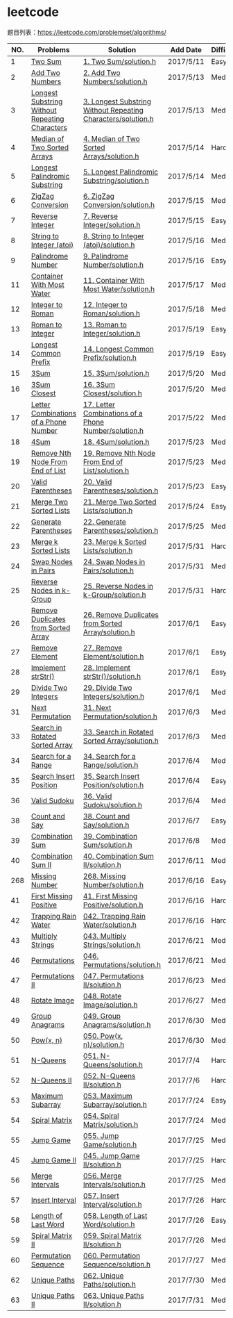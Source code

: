 # leetcode
题目列表：https://leetcode.com/problemset/algorithms/

|NO.|Problems|Solution|Add Date|Difficulty|
|---|--------|--------|--------|----------|
|1|[Two Sum][1]|[1. Two Sum/solution.h][1s]|2017/5/11|Easy|
|2|[Add Two Numbers][2]|[2. Add Two Numbers/solution.h][2s]|2017/5/13|Medium|
|3|[Longest Substring Without Repeating Characters][3]|[3. Longest Substring Without Repeating Characters/solution.h][3s]|2017/5/13|Medium|
|4|[Median of Two Sorted Arrays][4]|[4. Median of Two Sorted Arrays/solution.h][4s]|2017/5/14|Hard|
|5|[Longest Palindromic Substring][5]|[5. Longest Palindromic Substring/solution.h][5s]|2017/5/14|Medium|
|6|[ZigZag Conversion][6]|[6. ZigZag Conversion/solution.h][6s]|2017/5/15|Medium|
|7|[Reverse Integer][7]|[7. Reverse Integer/solution.h][7s]|2017/5/15|Easy|
|8|[String to Integer (atoi)][8]|[8. String to Integer (atoi)/solution.h][8s]|2017/5/16|Medium|
|9|[Palindrome Number][9]|[9. Palindrome Number/solution.h][9s]|2017/5/16|Easy|
|11|[Container With Most Water][11]|[11. Container With Most Water/solution.h][11s]|2017/5/17|Medium|
|12|[Integer to Roman][12]|[12. Integer to Roman/solution.h][12s]|2017/5/18|Medium|
|13|[Roman to Integer][13]|[13. Roman to Integer/solution.h][13s]|2017/5/19|Easy|
|14|[Longest Common Prefix][14]|[14. Longest Common Prefix/solution.h][14s]|2017/5/19|Easy|
|15|[3Sum][15]|[15. 3Sum/solution.h][15s]|2017/5/20|Medium|
|16|[3Sum Closest][16]|[16. 3Sum Closest/solution.h][16s]|2017/5/20|Medium|
|17|[Letter Combinations of a Phone Number][17]|[17. Letter Combinations of a Phone Number/solution.h][17s]|2017/5/22|Medium|
|18|[4Sum][18]|[18. 4Sum/solution.h][18s]|2017/5/23|Medium|
|19|[Remove Nth Node From End of List][19]|[19. Remove Nth Node From End of List/solution.h][19s]|2017/5/23|Medium|
|20|[Valid Parentheses][20]|[20. Valid Parentheses/solution.h][20s]|2017/5/23|Easy|
|21|[Merge Two Sorted Lists][21]|[21. Merge Two Sorted Lists/solution.h][21s]|2017/5/24|Easy|
|22|[Generate Parentheses][22]|[22. Generate Parentheses/solution.h][22s]|2017/5/25|Medium|
|23|[Merge k Sorted Lists][23]|[23. Merge k Sorted Lists/solution.h][23s]|2017/5/31|Hard|
|24|[Swap Nodes in Pairs][24]|[24. Swap Nodes in Pairs/solution.h][24s]|2017/5/31|Medium|
|25|[Reverse Nodes in k-Group][25]|[25. Reverse Nodes in k-Group/solution.h][25s]|2017/5/31|Hard|
|26|[Remove Duplicates from Sorted Array][26]|[26. Remove Duplicates from Sorted Array/solution.h][26s]|2017/6/1|Easy|
|27|[Remove Element][27]|[27. Remove Element/solution.h][27s]|2017/6/1|Easy|
|28|[Implement strStr()][28]|[28. Implement strStr()/solution.h][28s]|2017/6/1|Easy|
|29|[Divide Two Integers][29]|[29. Divide Two Integers/solution.h][29s]|2017/6/1|Medium|
|31|[Next Permutation][31]|[31. Next Permutation/solution.h][31s]|2017/6/3|Medium|
|33|[Search in Rotated Sorted Array][33]|[33. Search in Rotated Sorted Array/solution.h][33s]|2017/6/3|Medium|
|34|[Search for a Range][34]|[34. Search for a Range/solution.h][34s]|2017/6/4|Medium|
|35|[Search Insert Position][35]|[35. Search Insert Position/solution.h][35s]|2017/6/4|Easy|
|36|[Valid Sudoku][36]|[36. Valid Sudoku/solution.h][36s]|2017/6/4|Medium|
|38|[Count and Say][38]|[38. Count and Say/solution.h][38s]|2017/6/7|Easy|
|39|[Combination Sum][39]|[39. Combination Sum/solution.h][39s]|2017/6/8|Medium|
|40|[Combination Sum II][40]|[40. Combination Sum II/solution.h][40s]|2017/6/11|Medium|
|268|[Missing Number][268]|[268. Missing Number/solution.h][268s]|2017/6/16|Easy|
|41|[First Missing Positive][41]|[41. First Missing Positive/solution.h][41s]|2017/6/16|Hard|
|42|[Trapping Rain Water][42]|[042. Trapping Rain Water/solution.h][42s]|2017/6/16|Hard|
|43|[Multiply Strings][43]|[043. Multiply Strings/solution.h][43s]|2017/6/21|Medium|
|46|[Permutations][46]|[046. Permutations/solution.h][46s]|2017/6/21|Medium|
|47|[Permutations II][47]|[047. Permutations II/solution.h][47s]|2017/6/23|Medium|
|48|[Rotate Image][48]|[048. Rotate Image/solution.h][48s]|2017/6/27|Medium|
|49|[Group Anagrams][49]|[049. Group Anagrams/solution.h][49s]|2017/6/30|Medium|
|50|[Pow(x, n)][50]|[050. Pow(x, n)/solution.h][50s]|2017/6/30|Medium|
|51|[N-Queens][51]|[051. N-Queens/solution.h][51s]|2017/7/4|Hard|
|52|[N-Queens II][52]|[052. N-Queens II/solution.h][52s]|2017/7/6|Hard|
|53|[Maximum Subarray  ][53]|[053. Maximum Subarray/solution.h][53s]|2017/7/24|Easy|
|54|[Spiral Matrix][54]|[054. Spiral Matrix/solution.h][54s]|2017/7/24|Medium|
|55|[Jump Game][55]|[055. Jump Game/solution.h][55s]|2017/7/25|Medium|
|45|[Jump Game II][45]|[045. Jump Game II/solution.h][45s]|2017/7/25|Hard|
|56|[Merge Intervals][56]|[056. Merge Intervals/solution.h][56s]|2017/7/25|Medium|
|57|[Insert Interval][57]|[057. Insert Interval/solution.h][57s]|2017/7/26|Hard|
|58|[Length of Last Word][58]|[058. Length of Last Word/solution.h][58s]|2017/7/26|Easy|
|59|[Spiral Matrix II][59]|[059. Spiral Matrix II/solution.h][59s]|2017/7/26|Medium|
|60|[Permutation Sequence][60]|[060. Permutation Sequence/solution.h][60s]|2017/7/27|Medium|
|62|[Unique Paths][62]|[062. Unique Paths/solution.h][62s]|2017/7/30|Medium|
|63|[Unique Paths II][63]|[063. Unique Paths II/solution.h][63s]|2017/7/31|Medium|

[63]:https://leetcode.com/problems/unique-paths-ii/description/
[63s]:https://github.com/Harry-Li/leetcode/tree/master/063.%20Unique%20Paths%20II
[62]:https://leetcode.com/problems/unique-paths/description/
[62s]:https://github.com/Harry-Li/leetcode/tree/master/062.%20Unique%20Paths
[60]:https://leetcode.com/problems/permutation-sequence/tabs/description
[60s]:https://github.com/Harry-Li/leetcode/tree/master/060.%20Permutation%20Sequence
[59]:https://leetcode.com/problems/spiral-matrix-ii/#/description
[59s]:https://github.com/Harry-Li/leetcode/tree/master/059.%20Spiral%20Matrix%20II
[58]:https://leetcode.com/problems/length-of-last-word/#/description
[58s]:https://github.com/Harry-Li/leetcode/tree/master/058.%20Length%20of%20Last%20Word
[57]:https://leetcode.com/problems/insert-interval/#/description
[57s]:https://github.com/Harry-Li/leetcode/tree/master/057.%20Insert%20Interval
[56]:https://leetcode.com/problems/merge-intervals/#/description
[56s]:https://github.com/Harry-Li/leetcode/tree/master/056.%20Merge%20Intervals
[45]:https://leetcode.com/problems/jump-game-ii/#/description
[45s]:https://github.com/Harry-Li/leetcode/tree/master/045.%20Jump%20Game%20II
[55]:https://leetcode.com/problems/jump-game/#/description
[55s]:https://github.com/Harry-Li/leetcode/tree/master/055.%20Jump%20Game
[54]:https://leetcode.com/problems/spiral-matrix/#/description
[54s]:https://github.com/Harry-Li/leetcode/tree/master/054.%20Spiral%20Matrix
[53]:https://leetcode.com/problems/maximum-subarray/#/description
[53s]:https://github.com/Harry-Li/leetcode/tree/master/053.%20Maximum%20Subarray
[52]:https://leetcode.com/problems/n-queens-ii/#/description
[52s]:https://github.com/Harry-Li/leetcode/tree/master/052.%20N-Queens%20II
[51]:https://leetcode.com/problems/n-queens/#/description
[51s]:https://github.com/Harry-Li/leetcode/tree/master/051.%20N-Queens
[50]:https://leetcode.com/problems/powx-n/#/description
[50s]:https://github.com/Harry-Li/leetcode/tree/master/050.%20Pow-x-%20n
[49]:https://leetcode.com/problems/group-anagrams/#/description
[49s]:https://github.com/Harry-Li/leetcode/tree/master/049.%20Group%20Anagrams
[48]:https://leetcode.com/problems/rotate-image/#/description
[48s]:https://github.com/Harry-Li/leetcode/tree/master/048.%20Rotate%20Image
[47]:https://leetcode.com/problems/permutations-ii/#/description
[47s]:https://github.com/Harry-Li/leetcode/tree/master/047.%20Permutations%20II
[46]:https://leetcode.com/problems/permutations/#/description
[46s]:https://github.com/Harry-Li/leetcode/tree/master/046.%20Permutations
[43]:https://leetcode.com/problems/multiply-strings/#/description
[43s]:https://github.com/Harry-Li/leetcode/tree/master/043.%20Multiply%20Strings
[42]:https://leetcode.com/problems/trapping-rain-water/#/description
[42s]:https://github.com/Harry-Li/leetcode/tree/master/042.%20Trapping%20Rain%20Water
[41]:https://leetcode.com/problems/first-missing-positive/#/description
[41s]:https://github.com/Harry-Li/leetcode/tree/master/041.%20First%20Missing%20Positive
[268]:https://leetcode.com/problems/missing-number/#/description
[268s]:https://github.com/Harry-Li/leetcode/tree/master/268.%20Missing%20Number
[40]:https://leetcode.com/problems/combination-sum-ii/#/description
[40s]:https://github.com/Harry-Li/leetcode/tree/master/040.%20Combination%20Sum%20II
[39]:https://leetcode.com/problems/combination-sum/#/description
[39s]:https://github.com/Harry-Li/leetcode/tree/master/039.%20Combination%20Sum
[38]:https://leetcode.com/problems/count-and-say/#/description
[38s]:https://github.com/Harry-Li/leetcode/tree/master/038.%20Count%20and%20Say
[36]:https://leetcode.com/problems/valid-sudoku/#/description
[36s]:https://github.com/Harry-Li/leetcode/tree/master/036.%20Valid%20Sudoku
[35]:https://leetcode.com/problems/search-insert-position/#/description
[35s]:https://github.com/Harry-Li/leetcode/tree/master/035.%20Search%20Insert%20Position
[34]:https://leetcode.com/problems/search-for-a-range/#/description
[34s]:https://github.com/Harry-Li/leetcode/tree/master/034.%20Search%20for%20a%20Range
[33]:https://leetcode.com/problems/search-in-rotated-sorted-array/#/description
[33s]:https://github.com/Harry-Li/leetcode/tree/master/033.%20Search%20in%20Rotated%20Sorted%20Array
[31]:https://leetcode.com/problems/next-permutation/#/description
[31s]:https://github.com/Harry-Li/leetcode/tree/master/031.%20Next%20Permutation
[29]:https://leetcode.com/problems/divide-two-integers/#/description
[29s]:https://github.com/Harry-Li/leetcode/tree/master/029.%20Divide%20Two%20Integers
[28]:https://leetcode.com/problems/implement-strstr/#/description
[28s]:https://github.com/Harry-Li/leetcode/tree/master/028.%20Implement%20strStr
[27]:https://leetcode.com/problems/remove-element/#/description
[27s]:https://github.com/Harry-Li/leetcode/tree/master/027.%20Remove%20Element
[26]:https://leetcode.com/problems/remove-duplicates-from-sorted-array/#/description
[26s]:https://github.com/Harry-Li/leetcode/tree/master/026.%20Remove%20Duplicates%20from%20Sorted%20Array
[25]:https://leetcode.com/problems/reverse-nodes-in-k-group/#/description
[25s]:https://github.com/Harry-Li/leetcode/tree/master/025.%20Reverse%20Nodes%20in%20k-Group
[24]:https://leetcode.com/problems/swap-nodes-in-pairs/#/description
[24s]:https://github.com/Harry-Li/leetcode/tree/master/024.%20Swap%20Nodes%20in%20Pairs
[23]:https://leetcode.com/problems/merge-k-sorted-lists/#/description
[23s]:https://github.com/Harry-Li/leetcode/tree/master/023.%20Merge%20k%20Sorted%20Lists
[1]:https://leetcode.com/problems/two-sum/#/description
[1s]:https://github.com/Harry-Li/leetcode/blob/master/001.%20Two%20Sum
[2]:https://leetcode.com/problems/add-two-numbers/#/description
[2s]:https://github.com/Harry-Li/leetcode/blob/master/002.%20Add%20Two%20Numbers
[3]:https://leetcode.com/problems/longest-substring-without-repeating-characters/#/description
[3s]:https://github.com/Harry-Li/leetcode/blob/master/003.%20Longest%20Substring%20Without%20Repeating%20Characters
[4]:https://leetcode.com/problems/median-of-two-sorted-arrays/#/description
[4s]:https://github.com/Harry-Li/leetcode/blob/master/004.%20Median%20of%20Two%20Sorted%20Arrays
[5]:https://leetcode.com/problems/longest-palindromic-substring/#/description
[5s]:https://github.com/Harry-Li/leetcode/tree/master/005.%20Longest%20Palindromic%20Substring
[6]:https://leetcode.com/problems/zigzag-conversion/
[6s]:https://github.com/Harry-Li/leetcode/blob/master/006.%20ZigZag%20Conversion
[7]:https://leetcode.com/problems/reverse-integer/
[7s]:https://github.com/Harry-Li/leetcode/blob/master/007.%20Reverse%20Integer
[8]:https://leetcode.com/problems/string-to-integer-atoi/#/description
[8s]:https://github.com/Harry-Li/leetcode/blob/master/008.%20String%20to%20Integer%20-atoi
[9]:https://leetcode.com/problems/palindrome-number/
[9s]:https://github.com/Harry-Li/leetcode/blob/master/009.%20Palindrome%20Number
[11]:https://leetcode.com/problems/container-with-most-water/#/description
[11s]:https://github.com/Harry-Li/leetcode/blob/master/011.%20Container%20With%20Most%20Water
[12]:https://leetcode.com/problems/integer-to-roman/#/description
[12s]:https://github.com/Harry-Li/leetcode/blob/master/012.%20Integer%20to%20Roman
[13]:https://leetcode.com/problems/roman-to-integer/#/description
[13s]:https://github.com/Harry-Li/leetcode/blob/master/013.%20Roman%20to%20Integer
[14]:https://leetcode.com/problems/longest-common-prefix/#/description
[14s]:https://github.com/Harry-Li/leetcode/blob/master/014.%20Longest%20Common%20Prefix
[15]:https://leetcode.com/problems/3sum/#/description
[15s]:https://github.com/Harry-Li/leetcode/blob/master/015.%203Sum
[16]:https://leetcode.com/problems/3sum-closest/#/description
[16s]:https://github.com/Harry-Li/leetcode/blob/master/016.%203Sum%20Closest
[17]:https://leetcode.com/problems/letter-combinations-of-a-phone-number/#/description
[17s]:https://github.com/Harry-Li/leetcode/tree/master/017.%20Letter%20Combinations%20of%20a%20Phone%20Number
[18]:https://leetcode.com/problems/4sum/#/description
[18s]:https://github.com/Harry-Li/leetcode/tree/master/018.%204Sum
[19]:https://leetcode.com/problems/remove-nth-node-from-end-of-list/#/description
[19s]:https://github.com/Harry-Li/leetcode/tree/master/019.%20Remove%20Nth%20Node%20From%20End%20of%20List
[20]:https://leetcode.com/problems/valid-parentheses/#/description
[20s]:https://github.com/Harry-Li/leetcode/tree/master/020.%20Valid%20Parentheses
[21]:https://leetcode.com/problems/merge-two-sorted-lists/#/description
[21s]:https://github.com/Harry-Li/leetcode/tree/master/021.%20Merge%20Two%20Sorted%20Lists
[22]:https://leetcode.com/problems/generate-parentheses/#/description
[22s]:https://github.com/Harry-Li/leetcode/tree/master/022.%20Generate%20Parentheses

